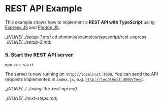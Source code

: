 # REST API Example

This example shows how to implement a **REST API with TypeScript** using [Express.JS](https://expressjs.com/de/) and [Photon JS](https://photonjs.prisma.io/).

__INLINE(../_setup-1.md)__
cd photonjs/examples/typescript/rest-express
__INLINE(../_setup-2.md)__

### 5. Start the REST API server

```
npm run start
```

The server is now running on `http://localhost:3000`. You can send the API requests implemented in `index.js`, e.g. [`http://localhost:3000/feed`](http://localhost:3000/feed).

__INLINE(../../_using-the-rest-api.md)__

__INLINE(../_next-steps.md)__